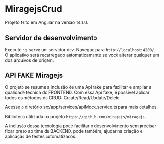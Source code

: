 # MiragejsCrud

Projeto feito em Angular na versão 14.1.0.

## Servidor de desenvolvimento

Execute `ng serve` um servidor dev. Navegue para `http://localhost:4200/`. O aplicativo será recarregado automaticamente se você alterar qualquer um dos arquivos de origem.

## API FAKE Miragejs

O projeto se resume a inclusão de uma Api fake para facilitar e ampliar a qualidade técnica do FRONTEND. Com essa Api fake, é possível aplicar todos os métodos do CRUD: Create/Read/Update/Delete.

Acesse o diretório src/app/services/apiMock.service.ts para mais detalhes.

Biblioteca utilizada no projeto `https://github.com/miragejs/miragejs`.

A inclusão dessa tecnologia pode facilitar o desenvolvimento sem precisar ficar preso ao time de BACKEND, pode também, ajudar na criação e aplicação de testes automatizados.